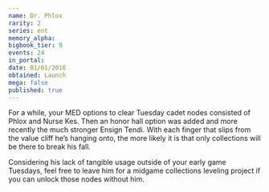 ```yaml
---
name: Dr. Phlox
rarity: 2
series: ent
memory_alpha:
bigbook_tier: 9
events: 24
in_portal:
date: 01/01/2016
obtained: Launch
mega: false
published: true
---
```


For a while, your MED options to clear Tuesday cadet nodes consisted of Phlox and Nurse Kes. Then an honor hall option was added and more recently the much stronger Ensign Tendi. With each finger that slips from the value cliff he’s hanging onto, the more likely it is that only collections will be there to break his fall.

Considering his lack of tangible usage outside of your early game Tuesdays, feel free to leave him for a midgame collections leveling project if you can unlock those nodes without him.
